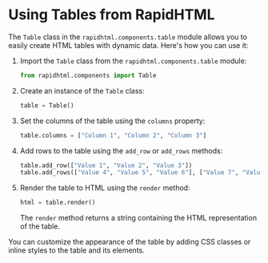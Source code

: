 # Using Tables from RapidHTML

The `Table` class in the `rapidhtml.components.table` module allows you to easily create HTML tables with dynamic data. Here's how you can use it:

1. Import the `Table` class from the `rapidhtml.components.table` module:

   ```python
   from rapidhtml.components import Table
   ```

2. Create an instance of the `Table` class:

   ```python
   table = Table()
   ```

3. Set the columns of the table using the `columns` property:

   ```python
   table.columns = ["Column 1", "Column 2", "Column 3"]
   ```

4. Add rows to the table using the `add_row` or `add_rows` methods:

   ```python
   table.add_row(["Value 1", "Value 2", "Value 3"])
   table.add_rows(["Value 4", "Value 5", "Value 6"], ["Value 7", "Value 8", "Value 9"])
   ```

5. Render the table to HTML using the `render` method:

   ```python
   html = table.render()
   ```

   The `render` method returns a string containing the HTML representation of the table.

You can customize the appearance of the table by adding CSS classes or inline styles to the table and its elements.